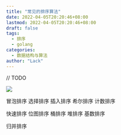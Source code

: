 ```yaml
---
title: "常见的排序算法"
date: 2022-04-05T20:20:46+08:00
lastmod: 2022-04-05T20:20:46+08:00
draft: false
tags:
  - 排序
  - golang
categories:
  - 数据结构与算法
author: "Lack"
---
```


<!--more-->

// TODO

![](https://raw.githubusercontent.com/xingyys/myblog/main/posts/images/冒泡排序.gif)

冒泡排序
选择排序
插入排序
希尔排序
计数排序

快速排序
位图排序
桶排序
堆排序
基数排序

归并排序
